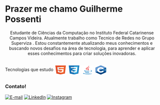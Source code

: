 # Prazer me chamo Guilherme Possenti 
<p align="center">Estudante de Ciências da Computação no Instituto Federal Catarinense Campos Videira. Atualmente trabalho como Tecnico de Redes no Grupo Superviza .
Estou constantemente atualizando meus conhecimentos e buscando novos desafios na área de tecnologia, para aprender e aplicar esses conhecimentos para criar soluções inovadoras.


<div style="display: inline_block"><br>
  Tecnologias que estudo
  <img align="center" alt="Gui-HTML" height="30" width="40" src="https://raw.githubusercontent.com/devicons/devicon/master/icons/html5/html5-original.svg">
  <img align="center" alt="Gui-CSS" height="30" width="40" src="https://raw.githubusercontent.com/devicons/devicon/master/icons/css3/css3-original.svg">
  <img align="center" alt="Gui-java" height="30" width="40" src="https://raw.githubusercontent.com/devicons/devicon/master/icons/java/java-original.svg">
  <img align="center" alt="Gui-C++" height="30" width="40" src="https://raw.githubusercontent.com/devicons/devicon/master/icons/cplusplus/cplusplus-original.svg">
</div>

##
<h3 align="left">Contato!</h3>

[![E-mail](https://img.shields.io/badge/-Email-0000FF?style=for-the-badge&logo=microsoft-outlook&logoColor=FFFFFF&color:FFF)](mailto:gui.possenti789@gmail)
[![LinkedIn](https://img.shields.io/badge/-LinkedIn-0000FF?style=for-the-badge&logo=linkedin&logoColor=FFFFFF&color:FFF)]([https://www.linkedin.com/in/mari4souza/](https://www.linkedin.com/in/guilherme-possenti-068363279/))
[![Instagram](https://img.shields.io/badge/-Instagram-0000FF?style=for-the-badge&logo=instagram&logoColor=FFFFFF&color:FFF)](https://www.instagram.com/guilherme_possenti/)
